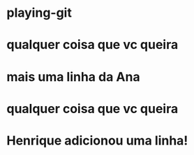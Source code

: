 # playing-git 
# qualquer coisa que vc queira 
# mais uma linha da Ana 
# qualquer coisa que vc queira
# Henrique adicionou uma linha!
